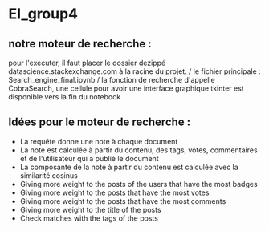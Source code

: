 # EI_group4

## notre moteur de recherche : 
pour l'executer, il faut placer le dossier dezippé datascience.stackexchange.com à la racine du projet. /
le fichier principale : Search_engine_final.ipynb /
la fonction de recherche d'appelle CobraSearch, une cellule pour avoir une interface graphique tkinter est disponible vers la fin du notebook


## Idées pour le moteur de recherche :
 - La requête donne une note à chaque document
 - La note est calculée à partir du contenu, des tags, votes, commentaires et de l'utilisateur qui a publié le document
 - La composante de la note à partir du contenu est calculée avec la similarité cosinus
 - Giving more weight to the posts of the users that have the most badges
 - Giving more weight to the posts that have the most votes
 - Giving more weight to the posts that have the most comments
 - Giving more weight to the title of the posts
 - Check matches with the tags of the posts
